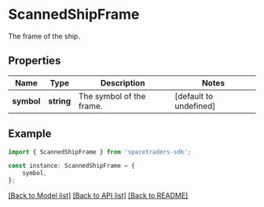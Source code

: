 # ScannedShipFrame

The frame of the ship.

## Properties

Name | Type | Description | Notes
------------ | ------------- | ------------- | -------------
**symbol** | **string** | The symbol of the frame. | [default to undefined]

## Example

```typescript
import { ScannedShipFrame } from 'spacetraders-sdk';

const instance: ScannedShipFrame = {
    symbol,
};
```

[[Back to Model list]](../README.md#documentation-for-models) [[Back to API list]](../README.md#documentation-for-api-endpoints) [[Back to README]](../README.md)

